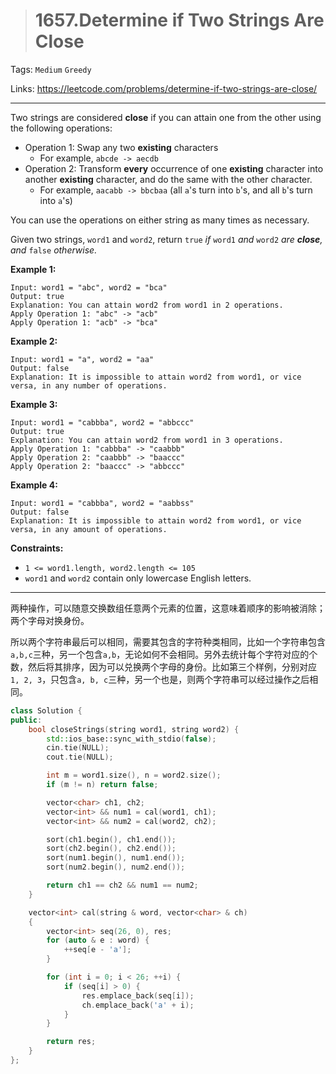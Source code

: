 > # 1657.Determine if Two Strings Are Close

Tags: `Medium` `Greedy`

Links: https://leetcode.com/problems/determine-if-two-strings-are-close/

----

Two strings are considered **close** if you can attain one from the other using the following operations:

- Operation 1: Swap any two **existing** characters
  - For example, `abcde -> aecdb`
- Operation 2: Transform **every** occurrence of one **existing** character into another **existing** character, and do the same with the other character.
  - For example, `aacabb -> bbcbaa` (all `a`'s turn into `b`'s, and all `b`'s turn into `a`'s)

You can use the operations on either string as many times as necessary.

Given two strings, `word1` and `word2`, return `true` *if* `word1` *and* `word2` *are **close**, and* `false` *otherwise.*

**Example 1:**

```
Input: word1 = "abc", word2 = "bca"
Output: true
Explanation: You can attain word2 from word1 in 2 operations.
Apply Operation 1: "abc" -> "acb"
Apply Operation 1: "acb" -> "bca"
```

**Example 2:**

```
Input: word1 = "a", word2 = "aa"
Output: false
Explanation: It is impossible to attain word2 from word1, or vice versa, in any number of operations.
```

**Example 3:**

```
Input: word1 = "cabbba", word2 = "abbccc"
Output: true
Explanation: You can attain word2 from word1 in 3 operations.
Apply Operation 1: "cabbba" -> "caabbb"
Apply Operation 2: "caabbb" -> "baaccc"
Apply Operation 2: "baaccc" -> "abbccc"
```

**Example 4:**

```
Input: word1 = "cabbba", word2 = "aabbss"
Output: false
Explanation: It is impossible to attain word2 from word1, or vice versa, in any amount of operations.
```

**Constraints:**

- `1 <= word1.length, word2.length <= 105`
- `word1` and `word2` contain only lowercase English letters.

-------

两种操作，可以随意交换数组任意两个元素的位置，这意味着顺序的影响被消除；两个字母对换身份。

所以两个字符串最后可以相同，需要其包含的字符种类相同，比如一个字符串包含`a,b,c`三种，另一个包含`a,b`，无论如何不会相同。另外去统计每个字符对应的个数，然后将其排序，因为可以兑换两个字母的身份。比如第三个样例，分别对应`1, 2, 3`，只包含`a, b, c`三种，另一个也是，则两个字符串可以经过操作之后相同。

```c++
class Solution {
public:
    bool closeStrings(string word1, string word2) {
    	std::ios_base::sync_with_stdio(false);
    	cin.tie(NULL);
    	cout.tie(NULL);

    	int m = word1.size(), n = word2.size();
    	if (m != n) return false;

    	vector<char> ch1, ch2;
    	vector<int> && num1 = cal(word1, ch1);
    	vector<int> && num2 = cal(word2, ch2);

    	sort(ch1.begin(), ch1.end());
    	sort(ch2.begin(), ch2.end());
    	sort(num1.begin(), num1.end());
    	sort(num2.begin(), num2.end());

    	return ch1 == ch2 && num1 == num2;
    }

    vector<int> cal(string & word, vector<char> & ch)
    {
    	vector<int> seq(26, 0), res;
    	for (auto & e : word) {
    		++seq[e - 'a'];
    	}

    	for (int i = 0; i < 26; ++i) {
    		if (seq[i] > 0) {
    			res.emplace_back(seq[i]);
    			ch.emplace_back('a' + i);
    		}
    	}

    	return res;
    }
};
```










